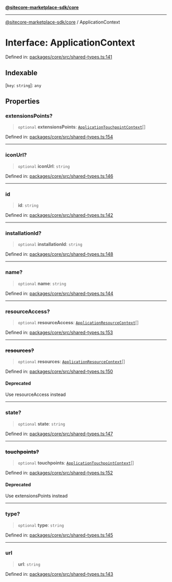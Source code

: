 [**@sitecore-marketplace-sdk/core**](../README.md)

***

[@sitecore-marketplace-sdk/core](../README.md) / ApplicationContext

# Interface: ApplicationContext

Defined in: [packages/core/src/shared-types.ts:141](https://github.com/Sitecore/marketplace-sdk/blob/893df143248e67d8c66e942a96045542130259a0/packages/core/src/shared-types.ts#L141)

## Indexable

\[`key`: `string`\]: `any`

## Properties

### extensionsPoints?

> `optional` **extensionsPoints**: [`ApplicationTouchpointContext`](ApplicationTouchpointContext.md)[]

Defined in: [packages/core/src/shared-types.ts:154](https://github.com/Sitecore/marketplace-sdk/blob/893df143248e67d8c66e942a96045542130259a0/packages/core/src/shared-types.ts#L154)

***

### iconUrl?

> `optional` **iconUrl**: `string`

Defined in: [packages/core/src/shared-types.ts:146](https://github.com/Sitecore/marketplace-sdk/blob/893df143248e67d8c66e942a96045542130259a0/packages/core/src/shared-types.ts#L146)

***

### id

> **id**: `string`

Defined in: [packages/core/src/shared-types.ts:142](https://github.com/Sitecore/marketplace-sdk/blob/893df143248e67d8c66e942a96045542130259a0/packages/core/src/shared-types.ts#L142)

***

### installationId?

> `optional` **installationId**: `string`

Defined in: [packages/core/src/shared-types.ts:148](https://github.com/Sitecore/marketplace-sdk/blob/893df143248e67d8c66e942a96045542130259a0/packages/core/src/shared-types.ts#L148)

***

### name?

> `optional` **name**: `string`

Defined in: [packages/core/src/shared-types.ts:144](https://github.com/Sitecore/marketplace-sdk/blob/893df143248e67d8c66e942a96045542130259a0/packages/core/src/shared-types.ts#L144)

***

### resourceAccess?

> `optional` **resourceAccess**: [`ApplicationResourceContext`](ApplicationResourceContext.md)[]

Defined in: [packages/core/src/shared-types.ts:153](https://github.com/Sitecore/marketplace-sdk/blob/893df143248e67d8c66e942a96045542130259a0/packages/core/src/shared-types.ts#L153)

***

### ~~resources?~~

> `optional` **resources**: [`ApplicationResourceContext`](ApplicationResourceContext.md)[]

Defined in: [packages/core/src/shared-types.ts:150](https://github.com/Sitecore/marketplace-sdk/blob/893df143248e67d8c66e942a96045542130259a0/packages/core/src/shared-types.ts#L150)

#### Deprecated

Use resourceAccess instead

***

### state?

> `optional` **state**: `string`

Defined in: [packages/core/src/shared-types.ts:147](https://github.com/Sitecore/marketplace-sdk/blob/893df143248e67d8c66e942a96045542130259a0/packages/core/src/shared-types.ts#L147)

***

### ~~touchpoints?~~

> `optional` **touchpoints**: [`ApplicationTouchpointContext`](ApplicationTouchpointContext.md)[]

Defined in: [packages/core/src/shared-types.ts:152](https://github.com/Sitecore/marketplace-sdk/blob/893df143248e67d8c66e942a96045542130259a0/packages/core/src/shared-types.ts#L152)

#### Deprecated

Use extensionsPoints instead

***

### type?

> `optional` **type**: `string`

Defined in: [packages/core/src/shared-types.ts:145](https://github.com/Sitecore/marketplace-sdk/blob/893df143248e67d8c66e942a96045542130259a0/packages/core/src/shared-types.ts#L145)

***

### url

> **url**: `string`

Defined in: [packages/core/src/shared-types.ts:143](https://github.com/Sitecore/marketplace-sdk/blob/893df143248e67d8c66e942a96045542130259a0/packages/core/src/shared-types.ts#L143)
